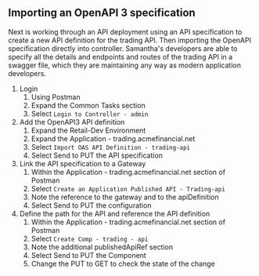 ## Importing an OpenAPI 3 specification

Next is working through an API deployment using an API specification to create a new API definition for the trading API.
Then importing the OpenAPI specification directly into controller.
Samantha's developers are able to specify all the details and endpoints and routes of the trading API in a swagger file, which they are maintaining any way as modern application developers.

1. Login
   1. Using Postman
   2. Expand the Common Tasks section
   3. Select `Login to Controller - admin`
2. Add the OpenAPI3 API definition
   1. Expand the Retail-Dev Environment
   2. Expand the Application - trading.acmefinancial.net
   3. Select `Import OAS API Definition - trading-api`
   4. Select Send to PUT the API specification
3. Link the API specification to a Gateway
   1. Within the Application - trading.acmefinancial.net section of Postman
   2. Select `Create an Application Published API - Trading-api`
   3. Note the reference to the gateway and to the apiDefinition
   4. Select Send to PUT the configuration
4. Define the path for the API and reference the API definition
   1. Within the Application - trading.acmefinancial.net section of Postman
   2. Select `Create Comp - trading - api`
   3. Note the additional publishedApiRef section
   4. Select Send to PUT the Component
   5. Change the PUT to GET to check the state of the change
